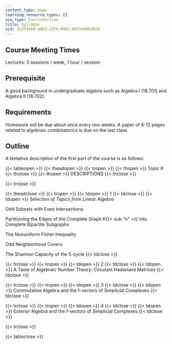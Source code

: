 ```yaml
---
content_type: page
learning_resource_types: []
ocw_type: CourseSection
title: Syllabus
uid: 1b73feb0-a8b3-23f4-8901-0df144db36f8
---
```


Course Meeting Times
--------------------

Lectures: 3 sessions / week, 1 hour / session

Prerequisite
------------

A good background in undergraduate algebra such as Algebra I (18.701) and Algebra II (18.702).

Requirements
------------

Homework will be due about once every two weeks. A paper of 6-12 pages related to algebraic combinatorics is due on the last class.

Outline
-------

A tentative description of the first part of the course is as follows:

{{< tableopen >}}
{{< theadopen >}}
{{< tropen >}}
{{< thopen >}}
Topic #
{{< thclose >}}
{{< thopen >}}
DESCRIPTIONS
{{< thclose >}}

{{< trclose >}}

{{< theadclose >}}
{{< tropen >}}
{{< tdopen >}}
1
{{< tdclose >}}
{{< tdopen >}}
_Selection of Topics from Linear Algebra_  
  
Odd Subsets with Even Intersections  
  
Partitioning the Edges of the Complete Graph K{{< sub "n" >}} into Complete Bipartite Subgraphs  
  
The Nonuniform Fisher Inequality  
  
Odd Neighborhood Covers  
  
The Shannon Capacity of the 5-cycle
{{< tdclose >}}

{{< trclose >}}
{{< tropen >}}
{{< tdopen >}}
2
{{< tdclose >}}
{{< tdopen >}}
A Taste of Algebraic Number Theory: Circulant Hadamard Matrices
{{< tdclose >}}

{{< trclose >}}
{{< tropen >}}
{{< tdopen >}}
3
{{< tdclose >}}
{{< tdopen >}}
Commutative Algebra and the f-vectors of Simplicial Complexes
{{< tdclose >}}

{{< trclose >}}
{{< tropen >}}
{{< tdopen >}}
4
{{< tdclose >}}
{{< tdopen >}}
Exterior Algebra and the f-vectors of Simplicial Complexes
{{< tdclose >}}

{{< trclose >}}

{{< tableclose >}}